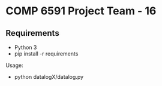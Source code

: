 # COMP 6591 Project Team - 16

## Requirements
*   Python 3
*   pip install -r requirements

Usage:
* python datalogX/datalog.py 

